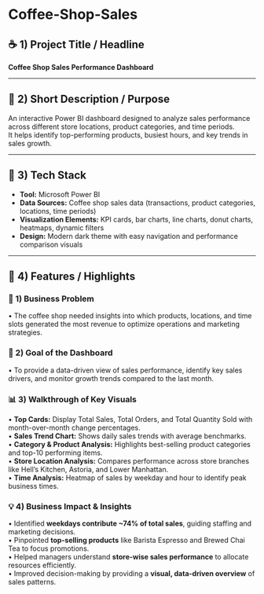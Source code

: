 # Coffee-Shop-Sales
## ☕ 1) Project Title / Headline
**Coffee Shop Sales Performance Dashboard**

---

## 📄 2) Short Description / Purpose
An interactive Power BI dashboard designed to analyze sales performance across different store locations, product categories, and time periods.  
It helps identify top-performing products, busiest hours, and key trends in sales growth.

---

## 🧠 3) Tech Stack
- **Tool:** Microsoft Power BI  
- **Data Sources:** Coffee shop sales data (transactions, product categories, locations, time periods)  
- **Visualization Elements:** KPI cards, bar charts, line charts, donut charts, heatmaps, dynamic filters  
- **Design:** Modern dark theme with easy navigation and performance comparison visuals  

---

## 🌟 4) Features / Highlights

### 🔹 1) Business Problem
• The coffee shop needed insights into which products, locations, and time slots generated the most revenue to optimize operations and marketing strategies.  

### 🎯 2) Goal of the Dashboard
• To provide a data-driven view of sales performance, identify key sales drivers, and monitor growth trends compared to the last month.  

### 📊 3) Walkthrough of Key Visuals
• **Top Cards:** Display Total Sales, Total Orders, and Total Quantity Sold with month-over-month change percentages.  
• **Sales Trend Chart:** Shows daily sales trends with average benchmarks.  
• **Category & Product Analysis:** Highlights best-selling product categories and top-10 performing items.  
• **Store Location Analysis:** Compares performance across store branches like Hell’s Kitchen, Astoria, and Lower Manhattan.  
• **Time Analysis:** Heatmap of sales by weekday and hour to identify peak business times.  

### 💡 4) Business Impact & Insights
• Identified **weekdays contribute ~74% of total sales**, guiding staffing and marketing decisions.  
• Pinpointed **top-selling products** like Barista Espresso and Brewed Chai Tea to focus promotions.  
• Helped managers understand **store-wise sales performance** to allocate resources efficiently.  
• Improved decision-making by providing a **visual, data-driven overview** of sales patterns.
